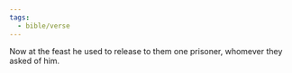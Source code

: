 ```yaml
---
tags:
  - bible/verse
---
```

Now at the feast he used to release to them one prisoner, whomever they asked of him.